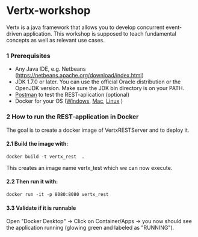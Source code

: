 # Vertx-workshop

Vertx is a java framework that allows you to develop concurrent event-driven application. This workshop is supposed to teach fundamental concepts as well as relevant use cases.

### 1 Prerequisites
* Any Java IDE, e.g. Netbeans (https://netbeans.apache.org/download/index.html)
* JDK 1.7.0 or later. You can use the official Oracle distribution or the OpenJDK version. Make sure the JDK bin directory is on your PATH.
* [Postman](https://www.postman.com/downloads/) to test the REST-aplication (optional)
* Docker for your OS ([Windows](https://docs.docker.com/docker-for-windows/install/), [Mac](https://docs.docker.com/docker-for-mac/install/), [Linux](https://docs.docker.com/engine/install/) )

### 2 How to run the REST-application in Docker
The goal is to create a docker image of VertxRESTServer and to deploy it.

#### 2.1 Build the image with:
    docker build -t vertx_rest  .
This creates an image name vertx_test which we can now execute.

#### 2.2 Then run it with:                
    docker run -it -p 8080:8080 vertx_rest

#### 3.3 Validate if it is runnable
Open "Docker Desktop" -> Click on Container/Apps -> you now should see the application running (glowing green and labeled as "RUNNING").
 



